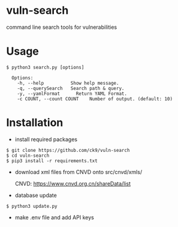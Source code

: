 # vuln-search
command line search tools for vulnerabilities

# Usage
```
$ python3 search.py [options]

  Options:
    -h, --help          Show help message.
    -q, --querySearch   Search path & query.
    -y, --yamlFormat      Return YAML Format.
    -c COUNT, --count COUNT    Number of output. (default: 10)
```

# Installation

- install required packages
```
$ git clone https://github.com/ck9/vuln-search
$ cd vuln-search
$ pip3 install -r requirements.txt
```

- download xml files from CNVD onto src/cnvd/xmls/

  CNVD: https://www.cnvd.org.cn/shareData/list

- database update
```
$ python3 update.py
```

- make .env file and add API keys
